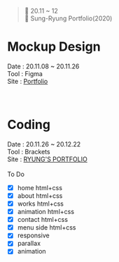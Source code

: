 ﻿> 👑 20.11 ~ 12<br>
> 🎨 Sung-Ryung Portfolio(2020)

# Mockup Design
Date : 20.11.08 ~ 20.11.26 <br>
Tool : Figma<br>
Site : [Portfolio](https://www.figma.com/file/phh8fsJ0C6cIjDICdZRjm5/Portfolio?node-id=6%3A6)<br>
<br><br>

# Coding
Date : 20.11.26 ~ 20.12.22 <br>
Tool : Brackets<br>
Site : [RYUNG'S PORTFOLIO](http://sryung1225.dothome.co.kr/port/)<br>
<br>
To Do <br>
- [x] home html+css
- [x] about html+css
- [x] works html+css
- [x] animation html+css
- [x] contact html+css
- [x] menu side html+css 
- [x] responsive
- [x] parallax
- [x] animation
<br><br>